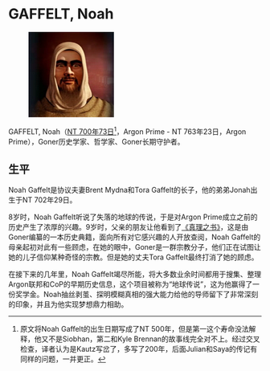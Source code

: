 # GAFFELT, Noah

<figure><img src="../.gitbook/assets/Noah Gaffelt.png" alt=""><figcaption></figcaption></figure>

GAFFELT, Noah（[NT 700年73日](#user-content-fn-1)[^1]，Argon Prime - NT 763年23日，Argon Prime），Goner历史学家、哲学家、Goner长期守护者。

## 生平

Noah Gaffelt是协议夫妻Brent Mydna和Tora Gaffelt的长子，他的弟弟Jonah出生于NT 702年29日。

8岁时，Noah Gaffelt听说了失落的地球的传说，于是对Argon Prime成立之前的历史产生了浓厚的兴趣。9岁时，父亲的朋友让他看到了[《真理之书》](../li-shi-shi-jian/goner.md#zhen-li-zhi-shu)，这是由Goner编纂的一本历史典籍，面向所有对它感兴趣的人开放查阅，Noah Gaffelt的母亲起初对此有一些顾虑，在她的眼中，Goner是一群宗教分子，他们正在试图让她的儿子信仰某种奇怪的宗教。但是她的丈夫Tora Gaffelt最终打消了她的顾虑。

在接下来的几年里，Noah Gaffelt竭尽所能，将大多数业余时间都用于搜集、整理Argon联邦和CoP的早期历史信息，这个项目被称为“地球传说”，这为他赢得了一份奖学金。Noah抽丝剥茧、探明模糊真相的强大能力给他的导师留下了非常深刻的印象，并且为他实现梦想鼎力相助。

[^1]: 原文将Noah Gaffelt的出生日期写成了NT 500年，但是第一这个寿命没法解释，他又不是Siobhan，第二和Kyle Brennan的故事线完全对不上。经过交叉检查，译者认为是Kautz写岔了，多写了200年，后面Julian和Saya的传记有同样的问题，一并更正。
